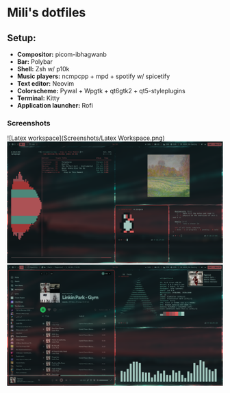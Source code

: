 # Mili's dotfiles

## Setup:
+ **Compositor:** picom-ibhagwanb 
+ **Bar:** Polybar
+ **Shell:** Zsh w/ p10k
+ **Music players:** ncmpcpp + mpd + spotify w/ spicetify
+ **Text editor:** Neovim
+ **Colorscheme:** Pywal + Wpgtk + qt6gtk2 + qt5-styleplugins
+ **Terminal:** Kitty
+ **Application launcher:** Rofi

### Screenshots
![Latex workspace](Screenshots/Latex Workspace.png) 
![Music](Screenshots/Music.png) 
![Spotify](Screenshots/Spotify.png) 
